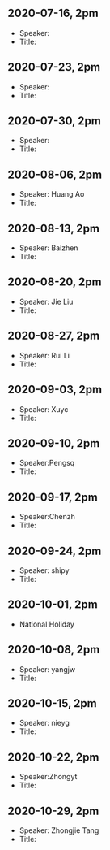 ## 2020-07-16, 2pm
* Speaker:
* Title:

## 2020-07-23, 2pm
* Speaker:
* Title:

## 2020-07-30, 2pm
* Speaker:
* Title:

## 2020-08-06, 2pm
* Speaker: Huang Ao
* Title:

## 2020-08-13, 2pm
* Speaker: Baizhen
* Title:

## 2020-08-20, 2pm
* Speaker: Jie Liu
* Title:

## 2020-08-27, 2pm
* Speaker: Rui Li
* Title:

## 2020-09-03, 2pm

* Speaker: Xuyc
* Title: 

## 2020-09-10, 2pm
* Speaker:Pengsq
* Title:

## 2020-09-17, 2pm
* Speaker:Chenzh
* Title:

## 2020-09-24, 2pm
* Speaker: shipy
* Title:

## 2020-10-01, 2pm
* National Holiday 

## 2020-10-08, 2pm
* Speaker: yangjw
* Title:

## 2020-10-15, 2pm
* Speaker: nieyg
* Title:

## 2020-10-22, 2pm
* Speaker:Zhongyt
* Title:

## 2020-10-29, 2pm
* Speaker: Zhongjie Tang
* Title:
